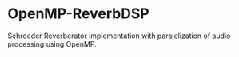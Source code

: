 # OpenMP-ReverbDSP
Schroeder Reverberator implementation with paralelization of audio processing using OpenMP.
